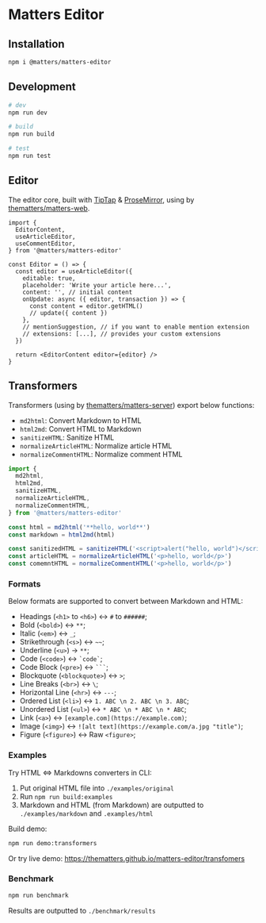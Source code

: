 # Matters Editor

## Installation

```bash
npm i @matters/matters-editor
```

## Development

```bash
# dev
npm run dev

# build
npm run build

# test
npm run test
```

## Editor

The editor core, built with [TipTap](https://tiptap.dev) & [ProseMirror](https://prosemirror.net/), using by [thematters/matters-web](https://github.com/thematters/matters-web).

```tsx
import {
  EditorContent,
  useArticleEditor,
  useCommentEditor,
} from '@matters/matters-editor'

const Editor = () => {
  const editor = useArticleEditor({
    editable: true,
    placeholder: 'Write your article here...',
    content: '', // initial content
    onUpdate: async ({ editor, transaction }) => {
      const content = editor.getHTML()
      // update({ content })
    },
    // mentionSuggestion, // if you want to enable mention extension
    // extensions: [...], // provides your custom extensions
  })

  return <EditorContent editor={editor} />
}
```

## Transformers

Transformers (using by [thematters/matters-server](https://github.com/thematters/matters-server)) export below functions:

- `md2html`: Convert Markdown to HTML
- `html2md`: Convert HTML to Markdown
- `sanitizeHTML`: Sanitize HTML
- `normalizeArticleHTML`: Normalize article HTML
- `normalizeCommentHTML`: Normalize comment HTML

```ts
import {
  md2html,
  html2md,
  sanitizeHTML,
  normalizeArticleHTML,
  normalizeCommentHTML,
} from '@matters/matters-editor'

const html = md2html('**hello, world**')
const markdown = html2md(html)

const sanitizedHTML = sanitizeHTML('<script>alert("hello, world")</script>')
const articleHTML = normalizeArticleHTML('<p>hello, world</p>')
const comemntHTML = normalizeCommentHTML('<p>hello, world</p>')
```

### Formats

Below formats are supported to convert between Markdown and HTML:

- Headings (`<h1>` to `<h6>`) <-> `#` to `######`;
- Bold (`<bold>`) <-> `**`;
- Italic (`<em>`) <-> `_`;
- Strikethrough (`<s>`) <-> `~~`;
- Underline (`<u>`) -> `**`;
- Code (`<code>`) <-> `` `code` ``;
- Code Block (`<pre>`) <-> ` ``` `;
- Blockquote (`<blockquote>`) <-> `>`;
- Line Breaks (`<br>`) <-> `\`;
- Horizontal Line (`<hr>`) <-> `---`;
- Ordered List (`<li>`) <-> `1. ABC \n 2. ABC \n 3. ABC`;
- Unordered List (`<ul>`) <-> `* ABC \n * ABC \n * ABC`;
- Link (`<a>`) <-> `[example.com](https://example.com)`;
- Image (`<img>`) <-> `![alt text](https://example.com/a.jpg "title")`;
- Figure (`<figure>`) <-> Raw `<figure>`;

### Examples

Try HTML <=> Markdowns converters in CLI:

1. Put original HTML file into `./examples/original`
2. Run `npm run build:examples`
3. Markdown and HTML (from Markdown) are outputted to `./examples/markdown` and `.examples/html`

Build demo:

```bash
npm run demo:transformers
```

Or try live demo: https://thematters.github.io/matters-editor/transfomers

### Benchmark

```bash
npm run benchmark
```

Results are outputted to `./benchmark/results`
